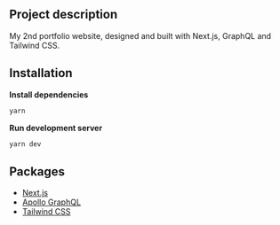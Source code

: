 ## Project description

My 2nd portfolio website, designed and built with Next.js, GraphQL and Tailwind CSS.

## Installation

**Install dependencies**

```bash
yarn
```

**Run development server**

```bash
yarn dev
```

## Packages

- [Next.js](https://nextjs.org/docs)
- [Apollo GraphQL](https://www.apollographql.com/docs)
- [Tailwind CSS](https://tailwindcss.com/docs)
